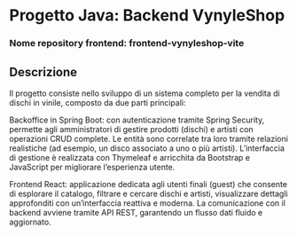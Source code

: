 # Progetto Java: Backend VynyleShop

### Nome repository frontend: frontend-vynyleshop-vite

## Descrizione

Il progetto consiste nello sviluppo di un sistema completo per la vendita di dischi in vinile, composto da due parti principali:

Backoffice in Spring Boot: con autenticazione tramite Spring Security, permette agli amministratori di gestire prodotti (dischi) e artisti con operazioni CRUD complete. Le entità sono correlate tra loro tramite relazioni realistiche (ad esempio, un disco associato a uno o più artisti). L’interfaccia di gestione è realizzata con Thymeleaf e arricchita da Bootstrap e JavaScript per migliorare l’esperienza utente.

Frontend React: applicazione dedicata agli utenti finali (guest) che consente di esplorare il catalogo, filtrare e cercare dischi e artisti, visualizzare dettagli approfonditi con un’interfaccia reattiva e moderna. La comunicazione con il backend avviene tramite API REST, garantendo un flusso dati fluido e aggiornato.
